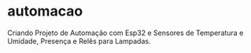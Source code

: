 # automacao
Criando Projeto de Automação com Esp32 e Sensores de Temperatura e Umidade, Presença e Relês para Lampadas.
